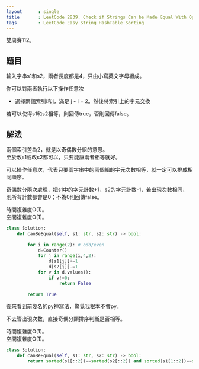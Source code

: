 ```yaml
---
layout      : single
title       : LeetCode 2839. Check if Strings Can be Made Equal With Operations I
tags        : LeetCode Easy String HashTable Sorting
---
```

雙周賽112。

## 題目

輸入字串s1和s2，兩者長度都是4，只由小寫英文字母組成。  

你可以對兩者執行以下操作任意次  

- 選擇兩個索引i和j，滿足 j - i = 2。然後將索引上的字元交換  

若可以使得s1和s2相等，則回傳true，否則回傳false。  

## 解法

兩個索引差為2，就是以奇偶數分組的意思。  
至於改s1或改s2都可以，只要能讓兩者相等就好。  

可以操作任意次，代表只要兩字串中的兩個組的字元次數相等，就一定可以排成相同順序。  

奇偶數分兩次處理，把s1中的字元計數+1，s2的字元計數-1，若出現次數相同，則所有計數都會是0；不為0則回傳false。  

時間複雜度O(1)。  
空間複雜度O(1)。  

```python
class Solution:
    def canBeEqual(self, s1: str, s2: str) -> bool:
        
        for i in range(2): # odd/even
            d=Counter()
            for j in range(i,4,2):
                d[s1[j]]+=1
                d[s2[j]]-=1
            for v in d.values():
                if v!=0:
                    return False
                
        return True
```

後來看到前幾名的py神寫法，驚覺我根本不會py。  

不去管出現次數，直接奇偶分類排序判斷是否相等。  

時間複雜度O(1)。  
空間複雜度O(1)。  

```python
class Solution:
    def canBeEqual(self, s1: str, s2: str) -> bool:
        return sorted(s1[::2])==sorted(s2[::2]) and sorted(s1[1::2])==sorted(s2[1::2])
```
